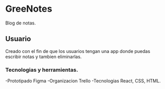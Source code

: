 # GreeNotes
Blog de notas.

## Usuario

Creado con el fin de que los usuarios tengan  una app donde puedas escribir notas y tambien eliminarlas.

### Tecnologias y herramientas.

-Prototipado  Figma 
-Organizacion Trello
-Tecnologias  React, CSS, HTML.

